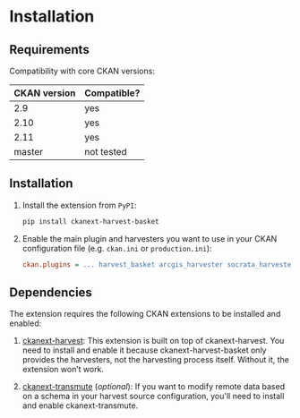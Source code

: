 # Installation

## Requirements

Compatibility with core CKAN versions:

| CKAN version | Compatible? |
|--------------|-------------|
| 2.9          | yes         |
| 2.10         | yes         |
| 2.11         | yes         |
| master       | not tested  |

## Installation

1. Install the extension from `PyPI`:
    ```sh
    pip install ckanext-harvest-basket
    ```

2. Enable the main plugin and harvesters you want to use in your CKAN configuration file (e.g. `ckan.ini` or `production.ini`):

    ```ini
    ckan.plugins = ... harvest_basket arcgis_harvester socrata_harvester ...
    ```

## Dependencies

The extension requires the following CKAN extensions to be installed and enabled:

1. [ckanext-harvest](https://github.com/ckan/ckanext-harvest):
This extension is built on top of ckanext-harvest. You need to install and enable it because ckanext-harvest-basket only provides the harvesters, not the harvesting process itself. Without it, the extension won’t work.

2. [ckanext-transmute](https://github.com/DataShades/ckanext-transmute) (_optional_):
If you want to modify remote data based on a schema in your harvest source configuration, you'll need to install and enable ckanext-transmute.
